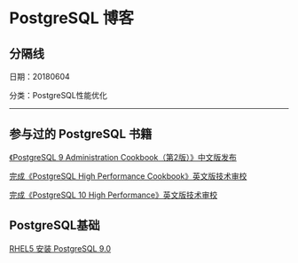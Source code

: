 ﻿PostgreSQL 博客
====================

分隔线
-------------------

日期：20180604

分类：PostgreSQL性能优化
**********


## 参与过的 PostgreSQL 书籍

[《PostgreSQL 9 Administration Cookbook（第2版）》中文版发布][1]

[完成《PostgreSQL High Performance Cookbook》英文版技术审校][2]

[完成《PostgreSQL 10 High Performance》英文版技术审校][3]


## PostgreSQL基础

[RHEL5 安装 PostgreSQL 9.0][4]

[1]:https://github.com/francs/PostgreSQL/blob/master/%E3%80%8APostgreSQL%209%20Administration%20Cookbook%EF%BC%88%E7%AC%AC2%E7%89%88%EF%BC%89%E3%80%8B.md
[2]:https://github.com/francs/PostgreSQL/blob/master/%E3%80%8APostgreSQL%20High%20Performance%20Cookbook%E3%80%8B.md
[3]:https://github.com/francs/PostgreSQL/blob/master/%E3%80%8APostgreSQL%2010%20High%20Performance%E3%80%8B.md
[4]:https://github.com/francs/PostgreSQL/blob/master/postgres%E5%9F%BA%E7%A1%80/RHEL5%20%E5%AE%89%E8%A3%85%20PostgreSQL%209.0%20.md


